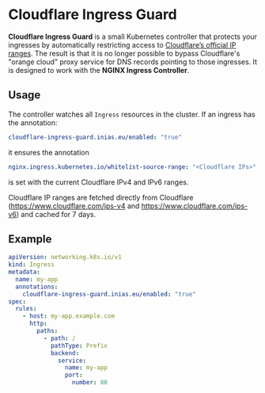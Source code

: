 # Cloudflare Ingress Guard

**Cloudflare Ingress Guard** is a small Kubernetes controller that protects your ingresses by automatically restricting
access to [Cloudflare’s official IP ranges](https://www.cloudflare.com/ips/).
The result is that it is no longer possible to bypass Cloudflare's "orange cloud" proxy service for DNS records pointing
to those ingresses.
It is designed to work with the **NGINX Ingress Controller**.

## Usage

The controller watches all `Ingress` resources in the cluster.
If an ingress has the annotation:

  ```yaml
  cloudflare-ingress-guard.inias.eu/enabled: "true"
  ```

it ensures the annotation

  ```yaml
  nginx.ingress.kubernetes.io/whitelist-source-range: "<Cloudflare IPs>"
  ```

is set with the current Cloudflare IPv4 and IPv6 ranges.

Cloudflare IP ranges are fetched directly from Cloudflare (https://www.cloudflare.com/ips-v4
and https://www.cloudflare.com/ips-v6) and cached for 7 days.

## Example

```yaml
apiVersion: networking.k8s.io/v1
kind: Ingress
metadata:
  name: my-app
  annotations:
    cloudflare-ingress-guard.inias.eu/enabled: "true"
spec:
  rules:
    - host: my-app.example.com
      http:
        paths:
          - path: /
            pathType: Prefix
            backend:
              service:
                name: my-app
                port:
                  number: 80
```

